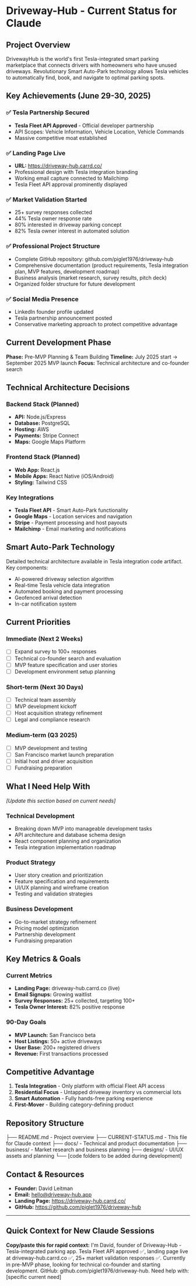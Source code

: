 # Driveway-Hub - Current Status for Claude

## Project Overview
DrivewayHub is the world's first Tesla-integrated smart parking marketplace that connects drivers with homeowners who have unused driveways. Revolutionary Smart Auto-Park technology allows Tesla vehicles to automatically find, book, and navigate to optimal parking spots.

## Key Achievements (June 29-30, 2025)

### ✅ Tesla Partnership Secured
- **Tesla Fleet API Approved** - Official developer partnership
- API Scopes: Vehicle Information, Vehicle Location, Vehicle Commands
- Massive competitive moat established

### ✅ Landing Page Live
- **URL:** https://driveway-hub.carrd.co/
- Professional design with Tesla integration branding
- Working email capture connected to Mailchimp
- Tesla Fleet API approval prominently displayed

### ✅ Market Validation Started
- 25+ survey responses collected
- 44% Tesla owner response rate
- 80% interested in driveway parking concept
- 82% Tesla owner interest in automated solution

### ✅ Professional Project Structure
- Complete GitHub repository: github.com/piglet1976/driveway-hub
- Comprehensive documentation (product requirements, Tesla integration plan, MVP features, development roadmap)
- Business analysis (market research, survey results, pitch deck)
- Organized folder structure for future development

### ✅ Social Media Presence
- LinkedIn founder profile updated
- Tesla partnership announcement posted
- Conservative marketing approach to protect competitive advantage

## Current Development Phase
**Phase:** Pre-MVP Planning & Team Building
**Timeline:** July 2025 start → September 2025 MVP launch
**Focus:** Technical architecture and co-founder search

## Technical Architecture Decisions

### Backend Stack (Planned)
- **API:** Node.js/Express
- **Database:** PostgreSQL
- **Hosting:** AWS
- **Payments:** Stripe Connect
- **Maps:** Google Maps Platform

### Frontend Stack (Planned)
- **Web App:** React.js
- **Mobile Apps:** React Native (iOS/Android)
- **Styling:** Tailwind CSS

### Key Integrations
- **Tesla Fleet API** - Smart Auto-Park functionality
- **Google Maps** - Location services and navigation
- **Stripe** - Payment processing and host payouts
- **Mailchimp** - Email marketing and notifications

## Smart Auto-Park Technology
Detailed technical architecture available in Tesla integration code artifact. Key components:
- AI-powered driveway selection algorithm
- Real-time Tesla vehicle data integration
- Automated booking and payment processing
- Geofenced arrival detection
- In-car notification system

## Current Priorities

### Immediate (Next 2 Weeks)
- [ ] Expand survey to 100+ responses
- [ ] Technical co-founder search and evaluation
- [ ] MVP feature specification and user stories
- [ ] Development environment setup planning

### Short-term (Next 30 Days)
- [ ] Technical team assembly
- [ ] MVP development kickoff
- [ ] Host acquisition strategy refinement
- [ ] Legal and compliance research

### Medium-term (Q3 2025)
- [ ] MVP development and testing
- [ ] San Francisco market launch preparation
- [ ] Initial host and driver acquisition
- [ ] Fundraising preparation

## What I Need Help With
*[Update this section based on current needs]*

### Technical Development
- Breaking down MVP into manageable development tasks
- API architecture and database schema design
- React component planning and organization
- Tesla integration implementation roadmap

### Product Strategy
- User story creation and prioritization
- Feature specification and requirements
- UI/UX planning and wireframe creation
- Testing and validation strategies

### Business Development
- Go-to-market strategy refinement
- Pricing model optimization
- Partnership development
- Fundraising preparation

## Key Metrics & Goals

### Current Metrics
- **Landing Page:** driveway-hub.carrd.co (live)
- **Email Signups:** Growing waitlist
- **Survey Responses:** 25+ collected, targeting 100+
- **Tesla Owner Interest:** 82% positive response

### 90-Day Goals
- **MVP Launch:** San Francisco beta
- **Host Listings:** 50+ active driveways
- **User Base:** 200+ registered drivers
- **Revenue:** First transactions processed

## Competitive Advantage
1. **Tesla Integration** - Only platform with official Fleet API access
2. **Residential Focus** - Untapped driveway inventory vs commercial lots  
3. **Smart Automation** - Fully hands-free parking experience
4. **First-Mover** - Building category-defining product

## Repository Structure
├── README.md - Project overview
├── CURRENT-STATUS.md - This file for Claude context
├── docs/ - Technical and product documentation
├── business/ - Market research and business planning
├── designs/ - UI/UX assets and planning
└── [code folders to be added during development]

## Contact & Resources
- **Founder:** David Leitman
- **Email:** hello@driveway-hub.app
- **Landing Page:** https://driveway-hub.carrd.co/
- **GitHub:** https://github.com/piglet1976/driveway-hub

---

## Quick Context for New Claude Sessions
**Copy/paste this for rapid context:**
I'm David, founder of Driveway-Hub - Tesla-integrated parking app. Tesla Fleet API approved ✅, landing page live at driveway-hub.carrd.co ✅, 25+ market validation responses ✅. Currently in pre-MVP phase, looking for technical co-founder and starting development. GitHub: github.com/piglet1976/driveway-hub. Need help with: [specific current need]
